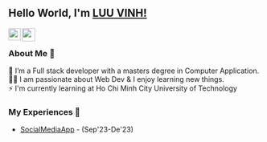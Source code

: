 ## Hello World, I'm [LUU VINH!](htthttps://www.linkedin.com/in/vinh-nguy%E1%BB%85n-l%C6%B0u-533317214//) 

<a href="https://www.linkedin.com/in/vinh-nguy%E1%BB%85n-l%C6%B0u-533317214//">
  <img align="left" width="24px" src="https://cdn.simpleicons.org/linkedin"  />
</a>
<a href="mailto:nguyenluuvinh02@gmail.com">
  <img align="left" width="26px" src="https://cdn.simpleicons.org/gmail" />
</a>

<br />

### About Me 🚀
🌱  I’m a Full stack developer with a masters degree in Computer Application. </br>
👨‍💻  I am passionate about Web Dev & I enjoy learning new things. </br>
⚡  I'm currently learning at Ho Chi Minh City University of Technology </br>

### My Experiences 🙌
- [SocialMediaApp](https://github.com/kpia0412/doanmangxahoi/) - (Sep'23-De'23)

